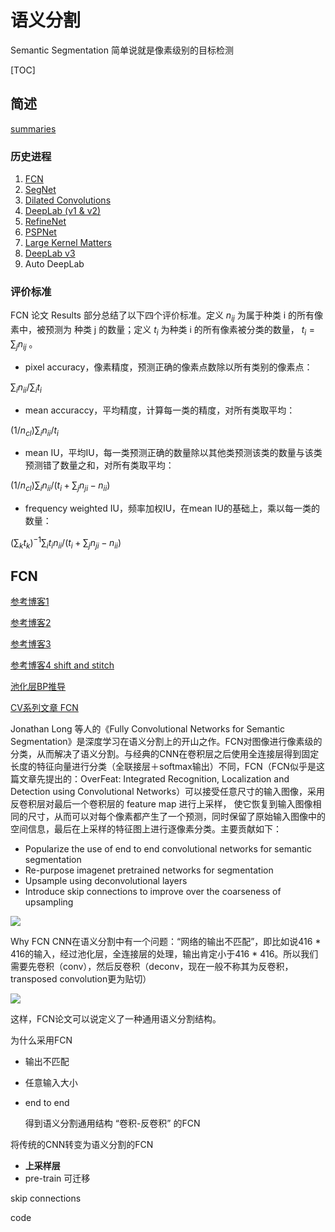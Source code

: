 # 语义分割

Semantic Segmentation 简单说就是像素级别的目标检测

[TOC]

## 简述

[summaries](http://blog.qure.ai/notes/semantic-segmentation-deep-learning-review#fcn)

### 历史进程

1. [FCN](http://blog.qure.ai/notes/semantic-segmentation-deep-learning-review#fcn)
2. [SegNet](http://blog.qure.ai/notes/semantic-segmentation-deep-learning-review#segnet)
3. [Dilated Convolutions](http://blog.qure.ai/notes/semantic-segmentation-deep-learning-review#dilation)
4. [DeepLab (v1 & v2)](http://blog.qure.ai/notes/semantic-segmentation-deep-learning-review#deeplab)
5. [RefineNet](http://blog.qure.ai/notes/semantic-segmentation-deep-learning-review#refinenet)
6. [PSPNet](http://blog.qure.ai/notes/semantic-segmentation-deep-learning-review#pspnet)
7. [Large Kernel Matters](http://blog.qure.ai/notes/semantic-segmentation-deep-learning-review#large-kernel)
8. [DeepLab v3](http://blog.qure.ai/notes/semantic-segmentation-deep-learning-review#deeplabv3)
9. Auto DeepLab


### 评价标准

FCN 论文 Results 部分总结了以下四个评价标准。定义 $n_{ij}$ 为属于种类 i 的所有像素中，被预测为 种类 j 的数量；定义 $t_i$ 为种类 i 的所有像素被分类的数量， $t_i = \sum_j n_{ij}$ 。

- pixel accuracy，像素精度，预测正确的像素点数除以所有类别的像素点：

${\sum_i  n_{ii}} / {\sum_i t_i}$

- mean accuraccy，平均精度，计算每一类的精度，对所有类取平均：

$(1/n_{cl})\sum_i n_{ii} / t_i$

- mean IU，平均IU，每一类预测正确的数量除以其他类预测该类的数量与该类预测错了数量之和，对所有类取平均：

$(1/n_{cl})\sum_i n_{ii} / (t_i + \sum_j n_{ji} - n_{ii})$

- frequency weighted IU，频率加权IU，在mean IU的基础上，乘以每一类的数量：

$(\sum_k t_k)^{-1} \sum_it_in_{ii} / (t_i + \sum_j n_{ji} - n_{ii})$

## FCN

[参考博客1](https://blog.csdn.net/sinat_24143931/article/details/78696442)

[参考博客2](https://zhuanlan.zhihu.com/p/22308032)

[参考博客3](http://blog.qure.ai/notes/semantic-segmentation-deep-learning-review#fcn)

[参考博客4  shift and stitch](https://www.jianshu.com/p/e534e2be5d7d)

[池化层BP推导](https://blog.csdn.net/qq_21190081/article/details/72871704)

[CV系列文章 FCN](https://github.com/lartpang/Machine-Deep-Learning/blob/master/%E5%9B%BE%E5%83%8F%E5%88%86%E7%B1%BB%E6%A3%80%E6%B5%8B/FCN%E6%80%BB%E7%BB%93(2015).md)

Jonathan Long 等人的《Fully Convolutional Networks for Semantic Segmentation》是深度学习在语义分割上的开山之作。FCN对图像进行像素级的分类，从而解决了语义分割。与经典的CNN在卷积层之后使用全连接层得到固定长度的特征向量进行分类（全联接层＋softmax输出）不同，FCN（FCN似乎是这篇文章先提出的：OverFeat: Integrated Recognition, Localization and Detection using Convolutional Networks）可以接受任意尺寸的输入图像，采用反卷积层对最后一个卷积层的 feature map 进行上采样， 使它恢复到输入图像相同的尺寸，从而可以对每个像素都产生了一个预测，同时保留了原始输入图像中的空间信息，最后在上采样的特征图上进行逐像素分类。主要贡献如下：
- Popularize the use of end to end convolutional networks for semantic segmentation
- Re-purpose imagenet pretrained networks for segmentation
- Upsample using deconvolutional layers
- Introduce skip connections to improve over the coarseness of upsampling

![](https://raw.githubusercontent.com/2448845600/CV-PaperReading/master/image/FCN.png?token=ATgjvbJKuHuZX1wTZ0K8NZkQu6P6EZ_Bks5cPXYDwA%3D%3D)





Why FCN
CNN在语义分割中有一个问题：“网络的输出不匹配”，即比如说416 * 416的输入，经过池化层，全连接层的处理，输出肯定小于416 * 416。所以我们需要先卷积（conv），然后反卷积（deconv，现在一般不称其为反卷积，transposed convolution更为贴切）

![](https://raw.githubusercontent.com/2448845600/CV-PaperReading/master/image/net1.png?token=ATgjvUyppXKI-JO2_oKJpfpZZ__rVTyLks5cPXZbwA%3D%3D)



这样，FCN论文可以说定义了一种通用语义分割结构。



为什么采用FCN

- 输出不匹配
- 任意输入大小
- end to end

   得到语义分割通用结构 “卷积-反卷积” 的FCN

将传统的CNN转变为语义分割的FCN

- **上采样层** 
- pre-train 可迁移

skip connections

code